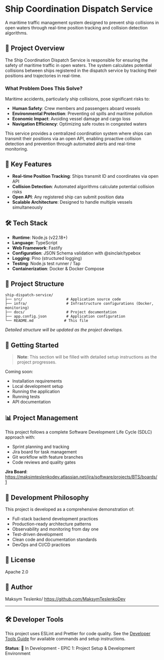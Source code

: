 # Ship Coordination Dispatch Service

A maritime traffic management system designed to prevent ship collisions in open waters through real-time position tracking and collision detection algorithms.

## 🚢 Project Overview

The Ship Coordination Dispatch Service is responsible for ensuring the safety of maritime traffic in open waters. The system calculates potential collisions between ships registered in the dispatch service by tracking their positions and trajectories in real-time.

### What Problem Does This Solve?

Maritime accidents, particularly ship collisions, pose significant risks to:

- **Human Safety**: Crew members and passengers aboard vessels
- **Environmental Protection**: Preventing oil spills and maritime pollution
- **Economic Impact**: Avoiding vessel damage and cargo loss
- **Navigation Efficiency**: Optimizing safe routes in congested waters

This service provides a centralized coordination system where ships can transmit their positions via an open API, enabling proactive collision detection and prevention through automated alerts and real-time monitoring.

## 🎯 Key Features

- **Real-time Position Tracking**: Ships transmit ID and coordinates via open API
- **Collision Detection**: Automated algorithms calculate potential collision risks
- **Open API**: Any registered ship can submit position data
- **Scalable Architecture**: Designed to handle multiple vessels simultaneously

## 🛠️ Tech Stack

- **Runtime**: Node.js (v22.18+)
- **Language**: TypeScript
- **Web Framework**: Fastify
- **Configuration**: JSON Schema validation with @sinclair/typebox
- **Logging**: Pino (structured logging)
- **Testing**: Node.js test runner / Tap
- **Containerization**: Docker & Docker Compose

## 📁 Project Structure

```
ship-dispatch-service/
├── src/                    # Application source code
├── infra/                  # Infrastructure configurations (Docker, monitoring)
├── docs/                   # Project documentation
├── app.config.json         # Application configuration
└── README.md              # This file
```

_Detailed structure will be updated as the project develops._

## 🚀 Getting Started

> **Note**: This section will be filled with detailed setup instructions as the project progresses.

Coming soon:

- Installation requirements
- Local development setup
- Running the application
- Running tests
- API documentation

## 📊 Project Management

This project follows a complete Software Development Life Cycle (SDLC) approach with:

- Sprint planning and tracking
- Jira board for task management
- Git workflow with feature branches
- Code reviews and quality gates

**Jira Board**: https://maksimteslenkodev.atlassian.net/jira/software/projects/BTS/boards/1

## 📖 Development Philosophy

This project is developed as a comprehensive demonstration of:

- Full-stack backend development practices
- Production-ready architecture patterns
- Observability and monitoring from day one
- Test-driven development
- Clean code and documentation standards
- DevOps and CI/CD practices

## 📝 License

Apache 2.0

## 👤 Author

Maksym Teslenko/ https://github.com/MaksymTeslenkoDev

---

## 🛠️ Developer Tools

This project uses ESLint and Prettier for code quality. See the [Developer Tools Guide](docs/DEVELOPER_TOOLS.md) for available commands and setup instructions.

**Status**: 🚧 In Development - EPIC 1: Project Setup & Development Environment
